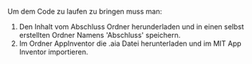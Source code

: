 Um dem Code zu laufen zu bringen muss man:

1. Den Inhalt vom Abschluss Ordner herunderladen und in einen selbst erstellten Ordner Namens 'Abschluss' speichern.
2. Im Ordner AppInventor die .aia Datei herunterladen und im MIT App Inventor importieren. 
